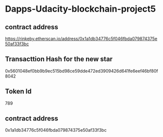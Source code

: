 # Dapps-Udacity-blockchain-project5
 ## contract address
https://rinkeby.etherscan.io/address/0x1a1db34776c5f046fbda079874375e50af33f3bc
## Transacttion Hash for the new star
0x5601048ef0bb9b9ec515bd98ce59dde472ed3909426d641fe6eef46bf80f8042
## Token Id
789
## contract address
0x1a1db34776c5f046fbda079874375e50af33f3bc


